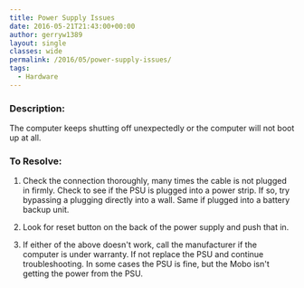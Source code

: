 ```yaml
---
title: Power Supply Issues
date: 2016-05-21T21:43:00+00:00
author: gerryw1389
layout: single
classes: wide
permalink: /2016/05/power-supply-issues/
tags:
  - Hardware
---
```

<!--more-->

### Description:

The computer keeps shutting off unexpectedly or the computer will not boot up at all.

### To Resolve:

1. Check the connection thoroughly, many times the cable is not plugged in firmly. Check to see if the PSU is plugged into a power strip. If so, try bypassing a plugging directly into a wall. Same if plugged into a battery backup unit.

2. Look for reset button on the back of the power supply and push that in.

3. If either of the above doesn't work, call the manufacturer if the computer is under warranty. If not replace the PSU and continue troubleshooting. In some cases the PSU is fine, but the Mobo isn't getting the power from the PSU.